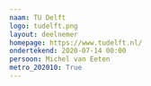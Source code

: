 ```yaml
---
naam: TU Delft
logo: tudelft.png
layout: deelnemer
homepage: https://www.tudelft.nl/
ondertekend: 2020-07-14 00:00
persoon: Michel van Eeten
metro_202010: True
---
```

